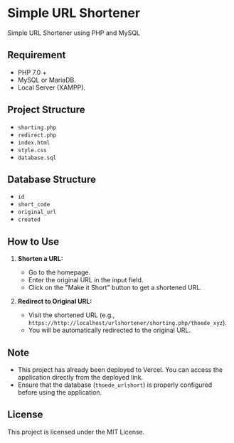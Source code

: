 # Simple URL Shortener

Simple URL Shortener using PHP and MySQL

## Requirement

- PHP 7.0 +
- MySQL or MariaDB.
- Local Server (XAMPP).

## Project Structure

- `shorting.php`
- `redirect.php`
- `index.html`
- `style.css`
- `database.sql`
  
## Database Structure

- `id`
- `short_code`
- `original_url`
- `created`

## How to Use

1. **Shorten a URL:**
   - Go to the homepage.
   - Enter the original URL in the input field.
   - Click on the "Make it Short" button to get a shortened URL.

2. **Redirect to Original URL:**
   - Visit the shortened URL (e.g., `https://http://localhost/urlshortener/shorting.php/thoede_xyz`).
   - You will be automatically redirected to the original URL.


## Note

- This project has already been deployed to Vercel. You can access the application directly from the deployed link.
- Ensure that the database (`thoede_urlshort`) is properly configured before using the application.

## License

This project is licensed under the MIT License.